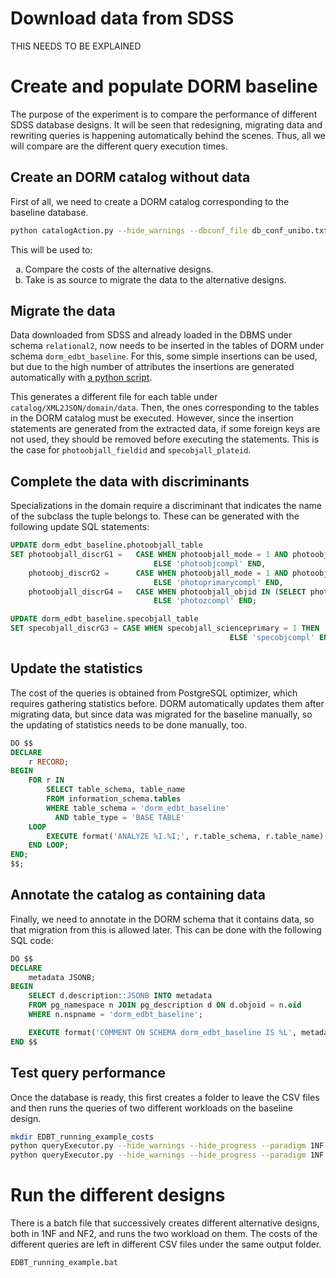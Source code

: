 # Download data from SDSS

THIS NEEDS TO BE EXPLAINED

# Create and populate DORM baseline

The purpose of the experiment is to compare the performance of different SDSS database designs.
It will be seen that redesigning, migrating data and rewriting queries is happening automatically behind the scenes.
Thus, all we will compare are the different query execution times.

## Create an DORM catalog without data

First of all, we need to create a DORM catalog corresponding to the baseline database.

```bash
python catalogAction.py --hide_warnings --dbconf_file db_conf_unibo.txt --dbschema dorm_edbt_baseline --supersede --create design --paradigm 1NF --dsg_fmt XML --dsg_spec 1NF/SDSS_simple_baseline
```

This will be used to:
<ol type="a">
  <li>Compare the costs of the alternative designs.</li>
  <li>Take is as source to migrate the data to the alternative designs.</li>
</ol>

## Migrate the data

Data downloaded from SDSS and already loaded in the DBMS under schema `relational2`, now needs to be inserted in the tables of DORM under schema `dorm_edbt_baseline`. 
For this, some simple insertions can be used, but due to the high number of attributes the insertions are generated automatically with [a python script](catalog/XML2JSON/domain/SQL2INSERT.py). 

This generates a different file for each table under `catalog/XML2JSON/domain/data`.
Then, the ones corresponding to the tables in the DORM catalog must be executed.
However, since the insertion statements are generated from the extracted data, if some foreign keys are not used, they should be removed before executing the statements.
This is the case for `photoobjall_fieldid` and `specobjall_plateid`.

## Complete the data with discriminants

Specializations in the domain require a discriminant that indicates the name of the subclass the tuple belongs to.
These can be generated with the following update SQL statements:

```sql
UPDATE dorm_edbt_baseline.photoobjall_table
SET photoobjall_discrG1 =   CASE WHEN photoobjall_mode = 1 AND photoobjall_clean = 1 THEN 'photoobj'
								ELSE 'photoobjcompl' END,
	photoobj_discrG2 =      CASE WHEN photoobjall_mode = 1 AND photoobjall_clean = 1 AND (photoobjall_resolveStatus & 0x01) != 0 THEN 'photoprimary'
								ELSE 'photoprimarycompl' END,
	photoobjall_discrG4 =   CASE WHEN photoobjall_objid IN (SELECT photoobjall_objid FROM dorm_edbt_baseline.photoz_table) THEN 'photoz'
								ELSE 'photozcompl' END;													

UPDATE dorm_edbt_baseline.specobjall_table
SET specobjall_discrG3 = CASE WHEN specobjall_scienceprimary = 1 THEN 'specobj'
												 ELSE 'specobjcompl' END;
```

## Update the statistics

The cost of the queries is obtained from PostgreSQL optimizer, which requires gathering statistics before.
DORM automatically updates them after migrating data, but since data was migrated for the baseline manually, so the updating of statistics needs to be done manually, too.

```sql
DO $$
DECLARE
    r RECORD;
BEGIN
    FOR r IN
        SELECT table_schema, table_name
        FROM information_schema.tables
        WHERE table_schema = 'dorm_edbt_baseline'
          AND table_type = 'BASE TABLE'
    LOOP
        EXECUTE format('ANALYZE %I.%I;', r.table_schema, r.table_name);
    END LOOP;
END;
$$;
```

## Annotate the catalog as containing data

Finally, we need to annotate in the DORM schema that it contains data, so that migration from this is allowed later.
This can be done with the following SQL code:

```sql
DO $$
DECLARE
    metadata JSONB;
BEGIN
    SELECT d.description::JSONB INTO metadata
    FROM pg_namespace n JOIN pg_description d ON d.objoid = n.oid
    WHERE n.nspname = 'dorm_edbt_baseline';

    EXECUTE format('COMMENT ON SCHEMA dorm_edbt_baseline IS %L', metadata || '{"has_data": true}');
END $$
```

## Test query performance

Once the database is ready, this first creates a folder to leave the CSV files and then runs the queries of two different workloads on the baseline design.

```bash
mkdir EDBT_running_example_costs
python queryExecutor.py --hide_warnings --hide_progress --paradigm 1NF --dbconf_file db_conf_unibo.txt --dbschema dorm_edbt_baseline --save_cost --cost_file EDBT_running_example_costs/baseline_202505 --query_file files/queries/SDSS_2505
python queryExecutor.py --hide_warnings --hide_progress --paradigm 1NF --dbconf_file db_conf_unibo.txt --dbschema dorm_edbt_baseline --save_cost --cost_file EDBT_running_example_costs/baseline_202506 --query_file files/queries/SDSS_2506
```

# Run the different designs

There is a batch file that successively creates different alternative designs, both in 1NF and NF2, and runs the two workload on them.
The costs of the different queries are left in different CSV files under the same output folder.

```bash
EDBT_running_example.bat
```